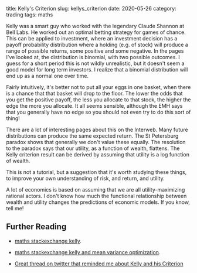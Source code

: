 title: Kelly's Criterion
slug: kellys_criterion
date: 2020-05-26
category: trading
tags: maths

Kelly was a smart guy who worked with the legendary Claude Shannon at Bell Labs. He worked out an optimal betting strategy for games of chance.
This can be applied to investment, where an investment decision has a payoff probability distribution where a holding (e.g. of stock) 
will produce a range of possible returns, some positive and some negative. In the pages I've looked at, the distribution is binomial, with two possible outcomes. I guess for a short period this is not wildly unrealistic, but it doesn't seem a good model for long term investors. I realize that a binomial distribution will end up as a normal one over time.

Fairly intuitively, it's better not to put all your eggs in one basket, when there is a chance that that basket will drop to the floor. The lower the odds that you get the positive payoff, the less you allocate to that stock, the higher the edge the more you allocate. It all seems sensible, although the EMH says that you generally have no edge so you should not even try to do this sort of thing!

There are a lot of interesting pages about this on the Interweb. Many future distributions can produce the same expected return. The St Petersburg paradox shows that generally we don't value these equally. 
The resolution to the paradox says that our utility, as a function of wealth, flattens. The Kelly criterion result can be derived by assuming that utility is a log function of wealth. 

This is not a tutorial, but a suggestion that it's worth studying these things, to improve your own understanding of risk, and return, and utility. 

A lot of economics is based on assuming that we are all utility-maximizing rational actors. I don't know how much the functional relationship between wealth and utility changes the predictions of economic models. If you know, tell me! 

## Further Reading

* [maths stackexchange kelly](
https://math.stackexchange.com/questions/1043919/resolving-expected-utility-of-st-petersburg-paradox-with-logarithmic-utility).

* [maths stackexchange kelly and mean variance optimization](
https://math.stackexchange.com/questions/1536966/kelly-criterion-and-mean-variance-optimization).

* [Great thread on twitter that reminded me about Kelly and his Criterion](https://twitter.com/10kdiver/status/1264622958468726785)
